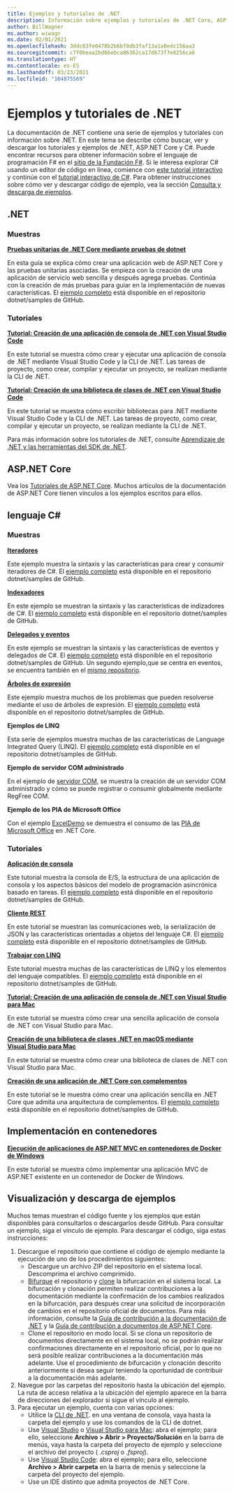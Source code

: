 ```yaml
---
title: Ejemplos y tutoriales de .NET
description: Información sobre ejemplos y tutoriales de .NET Core, ASP.NET Core y el lenguaje C# que lo ayuda a conocer más sobre .NET.
author: BillWagner
ms.author: wiwagn
ms.date: 02/01/2021
ms.openlocfilehash: 3ddc83fe0478b2b6bf8db3faf13a1a8edc156aa3
ms.sourcegitcommit: c7f0beaa2bd66ebca86362ca17d673f7e8256ca6
ms.translationtype: HT
ms.contentlocale: es-ES
ms.lasthandoff: 03/23/2021
ms.locfileid: "104875569"
---
```

# <a name="net-samples-and-tutorials"></a>Ejemplos y tutoriales de .NET

La documentación de .NET contiene una serie de ejemplos y tutoriales con información sobre .NET. En este tema se describe cómo buscar, ver y descargar los tutoriales y ejemplos de .NET, ASP.NET Core y C#. Puede encontrar recursos para obtener información sobre el lenguaje de programación F# en el [sitio de la Fundación F#](https://fsharp.org/learn/). Si le interesa explorar C# usando un editor de código en línea, comience con [este tutorial interactivo](https://dotnet.microsoft.com/learn/dotnet/in-browser-tutorial/1) y continúe con el [tutorial interactivo de C#](../csharp/tour-of-csharp/tutorials/index.md). Para obtener instrucciones sobre cómo ver y descargar código de ejemplo, vea la sección [Consulta y descarga de ejemplos](#view-and-download-samples).

## <a name="net"></a>.NET

### <a name="samples"></a>Muestras

**[Pruebas unitarias de .NET Core mediante pruebas de dotnet](../core/testing/unit-testing-with-dotnet-test.md)**

En esta guía se explica cómo crear una aplicación web de ASP.NET Core y las pruebas unitarias asociadas. Se empieza con la creación de una aplicación de servicio web sencilla y después agrega pruebas. Continúa con la creación de más pruebas para guiar en la implementación de nuevas características. El [ejemplo completo](https://github.com/dotnet/samples/tree/main/core/getting-started/unit-testing-using-dotnet-test) está disponible en el repositorio dotnet/samples de GitHub.

### <a name="tutorials"></a>Tutoriales

**[Tutorial: Creación de una aplicación de consola de .NET con Visual Studio Code](../core/tutorials/with-visual-studio-code.md)**

En este tutorial se muestra cómo crear y ejecutar una aplicación de consola de .NET mediante Visual Studio Code y la CLI de .NET. Las tareas de proyecto, como crear, compilar y ejecutar un proyecto, se realizan mediante la CLI de .NET.

**[Tutorial: Creación de una biblioteca de clases de .NET con Visual Studio Code](../core/tutorials/library-with-visual-studio-code.md)**

En este tutorial se muestra cómo escribir bibliotecas para .NET mediante Visual Studio Code y la CLI de .NET. Las tareas de proyecto, como crear, compilar y ejecutar un proyecto, se realizan mediante la CLI de .NET.

Para más información sobre los tutoriales de .NET, consulte [Aprendizaje de .NET y las herramientas del SDK de .NET](../core/tutorials/index.md).

## <a name="aspnet-core"></a>ASP.NET Core

Vea los [Tutoriales de ASP.NET Core](/aspnet/core/tutorials/). Muchos artículos de la documentación de ASP.NET Core tienen vínculos a los ejemplos escritos para ellos.

## <a name="c-language"></a>lenguaje C#

### <a name="samples"></a>Muestras

**[Iteradores](../csharp/iterators.md)**

Este ejemplo muestra la sintaxis y las características para crear y consumir iteradores de C#. El [ejemplo completo](https://github.com/dotnet/samples/tree/main/csharp/iterators) está disponible en el repositorio dotnet/samples de GitHub.

**[Indexadores](../csharp/indexers.md)**

En este ejemplo se muestran la sintaxis y las características de indizadores de C#. El [ejemplo completo](https://github.com/dotnet/samples/tree/main/csharp/indexers) está disponible en el repositorio dotnet/samples de GitHub.

**[Delegados y eventos](../csharp/delegates-overview.md)**

En este ejemplo se muestran la sintaxis y las características de eventos y delegados de C#. El [ejemplo completo](https://github.com/dotnet/samples/tree/main/csharp/delegates-and-events) está disponible en el repositorio dotnet/samples de GitHub. Un segundo ejemplo,que se centra en eventos, se encuentra también en el [mismo repositorio](https://github.com/dotnet/samples/tree/main/csharp/events).

**[Árboles de expresión](../csharp/expression-trees.md)**

Este ejemplo muestra muchos de los problemas que pueden resolverse mediante el uso de árboles de expresión. El [ejemplo completo](https://github.com/dotnet/samples/tree/main/csharp/expression-trees) está disponible en el repositorio dotnet/samples de GitHub.

**Ejemplos de LINQ**

Esta serie de ejemplos muestra muchas de las características de Language Integrated Query (LINQ). El [ejemplo completo](https://github.com/dotnet/samples/tree/main/core/linq/csharp) está disponible en el repositorio dotnet/samples de GitHub.

**Ejemplo de servidor COM administrado**

En el ejemplo de [servidor COM](https://github.com/dotnet/samples/tree/main/core/extensions/COMServerDemo), se muestra la creación de un servidor COM administrado y cómo se puede registrar o consumir globalmente mediante RegFree COM.

**Ejemplo de los PIA de Microsoft Office**

Con el ejemplo [ExcelDemo](https://github.com/dotnet/samples/tree/main/core/extensions/ExcelDemo) se demuestra el consumo de las [PIA de Microsoft Office](/visualstudio/vsto/office-primary-interop-assemblies) en .NET Core.

### <a name="tutorials"></a>Tutoriales

**[Aplicación de consola](../csharp/tutorials/console-teleprompter.md)**

Este tutorial muestra la consola de E/S, la estructura de una aplicación de consola y los aspectos básicos del modelo de programación asincrónica basado en tareas. El [ejemplo completo](https://github.com/dotnet/samples/tree/main/csharp/getting-started/console-teleprompter) está disponible en el repositorio dotnet/samples de GitHub.

**[Cliente REST](../csharp/tutorials/console-webapiclient.md)**

En este tutorial se muestran las comunicaciones web, la serialización de JSON y las características orientadas a objetos del lenguaje C#. El [ejemplo completo](https://github.com/dotnet/samples/tree/main/csharp/getting-started/console-webapiclient) está disponible en el repositorio dotnet/samples de GitHub.

**[Trabajar con LINQ](../csharp/tutorials/working-with-linq.md)**

Este tutorial muestra muchas de las características de LINQ y los elementos del lenguaje compatibles. El [ejemplo completo](https://github.com/dotnet/samples/tree/main/csharp/getting-started/console-linq) está disponible en el repositorio dotnet/samples de GitHub.

**[Tutorial: Creación de una aplicación de consola de .NET con Visual Studio para Mac](../core/tutorials/with-visual-studio-mac.md)**

En este tutorial se muestra cómo crear una sencilla aplicación de consola de .NET con Visual Studio para Mac.

**[Creación de una biblioteca de clases .NET en macOS mediante Visual Studio para Mac](../core/tutorials/library-with-visual-studio-mac.md)**

En este tutorial se muestra cómo crear una biblioteca de clases de .NET con Visual Studio para Mac.

**[Creación de una aplicación de .NET Core con complementos](../core/tutorials/creating-app-with-plugin-support.md)**

En este tutorial se le muestra cómo crear una aplicación sencilla en .NET Core que admita una arquitectura de complementos. El [ejemplo completo](https://github.com/dotnet/samples/tree/main/core/extensions/AppWithPlugin) está disponible en el repositorio dotnet/samples de GitHub.

## <a name="deploy-to-containers"></a>Implementación en contenedores

**[Ejecución de aplicaciones de ASP.NET MVC en contenedores de Docker de Windows](/aspnet/mvc/overview/deployment/docker-aspnetmvc)**

En este tutorial se muestra cómo implementar una aplicación MVC de ASP.NET existente en un contenedor de Docker de Windows.

## <a name="view-and-download-samples"></a>Visualización y descarga de ejemplos

Muchos temas muestran el código fuente y los ejemplos que están disponibles para consultarlos o descargarlos desde GitHub. Para consultar un ejemplo, siga el vínculo de ejemplo. Para descargar el código, siga estas instrucciones:

1. Descargue el repositorio que contiene el código de ejemplo mediante la ejecución de uno de los procedimientos siguientes:
   * Descargue un archivo ZIP del repositorio en el sistema local. Descomprima el archivo comprimido.
   * [Bifurque](https://help.github.com/articles/fork-a-repo/) el repositorio y [clone](https://help.github.com/articles/cloning-a-repository/) la bifurcación en el sistema local. La bifurcación y clonación permiten realizar contribuciones a la documentación mediante la confirmación de los cambios realizados en la bifurcación, para después crear una solicitud de incorporación de cambios en el repositorio oficial de documentos. Para más información, consulte la [Guía de contribución a la documentación de .NET](/contribute/dotnet/dotnet-contribute) y la [Guía de contribución a documentos de ASP.NET Core](https://github.com/dotnet/AspNetCore.Docs/blob/main/CONTRIBUTING.md).
   * Clone el repositorio en modo local. Si se clona un repositorio de documentos directamente en el sistema local, no se podrán realizar confirmaciones directamente en el repositorio oficial, por lo que no será posible realizar contribuciones a la documentación más adelante. Use el procedimiento de bifurcación y clonación descrito anteriormente si desea seguir teniendo la oportunidad de contribuir a la documentación más adelante.
1. Navegue por las carpetas del repositorio hasta la ubicación del ejemplo. La ruta de acceso relativa a la ubicación del ejemplo aparece en la barra de direcciones del explorador si sigue el vínculo al ejemplo.
1. Para ejecutar un ejemplo, cuenta con varias opciones:
   * Utilice la [CLI de .NET](../core/tools/index.md). en una ventana de consola, vaya hasta la carpeta del ejemplo y use los comandos de la CLI de dotnet.
   * Use [Visual Studio](https://visualstudio.microsoft.com/vs/?utm_medium=microsoft&utm_source=docs.microsoft.com&utm_campaign=inline+link) o [Visual Studio para Mac](https://visualstudio.microsoft.com/vs/mac/?utm_medium=microsoft&utm_source=docs.microsoft.com&utm_campaign=inline+link): abra el ejemplo; para ello, seleccione **Archivo > Abrir > Proyecto/Solución** en la barra de menús, vaya hasta la carpeta del proyecto de ejemplo y seleccione el archivo del proyecto ( *.csproj* o *.fsproj*).
   * Use [Visual Studio Code](https://code.visualstudio.com/): abra el ejemplo; para ello, seleccione **Archivo > Abrir carpeta** en la barra de menús y seleccione la carpeta del proyecto del ejemplo.
   * Use un IDE distinto que admita proyectos de .NET Core.
